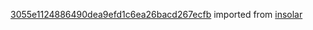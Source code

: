 [3055e1124886490dea9efd1c6ea26bacd267ecfb](https://github.com/insolar/insolar/commit/3055e1124886490dea9efd1c6ea26bacd267ecfb) imported from [insolar](https://github.com/insolar/insolar)
